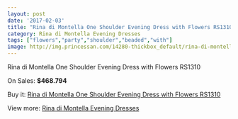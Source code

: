 ```yaml
---
layout: post
date: '2017-02-03'
title: "Rina di Montella One Shoulder Evening Dress with Flowers RS1310"
category: Rina di Montella Evening Dresses
tags: ["flowers","party","shoulder","beaded","with"]
image: http://img.princessan.com/14280-thickbox_default/rina-di-montella-one-shoulder-evening-dress-with-flowers-rs1310.jpg
---
```

Rina di Montella One Shoulder Evening Dress with Flowers RS1310

On Sales: **$468.794**
<a href="https://www.princessan.com/en/rina-di-montella-evening-dresses/6685-rina-di-montella-one-shoulder-evening-dress-with-flowers-rs1310.html"><amp-img layout="responsive" width="600" height="600" src="//img.princessan.com/14280-thickbox_default/rina-di-montella-one-shoulder-evening-dress-with-flowers-rs1310.jpg" alt="Rina di Montella One Shoulder Evening Dress with Flowers RS1310 0" /></a>
<a href="https://www.princessan.com/en/rina-di-montella-evening-dresses/6685-rina-di-montella-one-shoulder-evening-dress-with-flowers-rs1310.html"><amp-img layout="responsive" width="600" height="600" src="//img.princessan.com/14281-thickbox_default/rina-di-montella-one-shoulder-evening-dress-with-flowers-rs1310.jpg" alt="Rina di Montella One Shoulder Evening Dress with Flowers RS1310 1" /></a>

Buy it: [Rina di Montella One Shoulder Evening Dress with Flowers RS1310](https://www.princessan.com/en/rina-di-montella-evening-dresses/6685-rina-di-montella-one-shoulder-evening-dress-with-flowers-rs1310.html "Rina di Montella One Shoulder Evening Dress with Flowers RS1310")

View more: [Rina di Montella Evening Dresses](https://www.princessan.com/en/53-rina-di-montella-evening-dresses "Rina di Montella Evening Dresses")